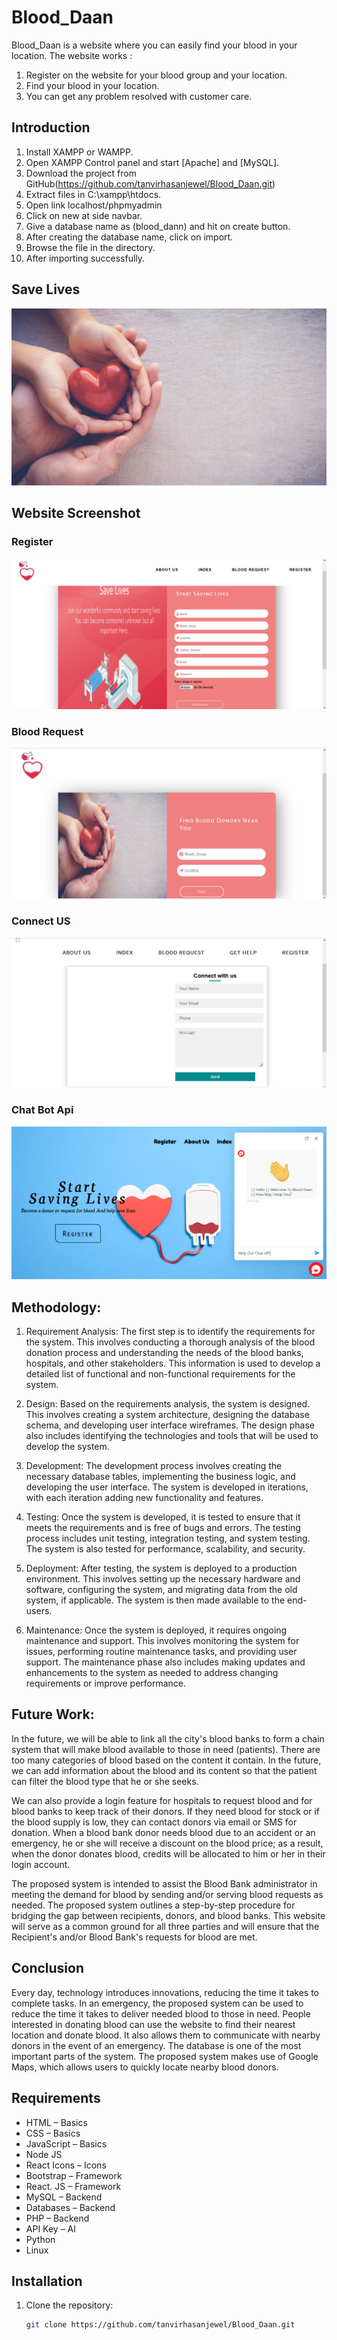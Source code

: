 # Blood_Daan

Blood_Daan is a website where you can easily find your blood in your location. The website works :

1. Register on the website for your blood group and your location.
2. Find your blood in your location.
3. You can get any problem resolved with customer care.

## Introduction

1. Install XAMPP or WAMPP.
2. Open XAMPP Control panel and start [Apache] and [MySQL].
3. Download the project from GitHub(https://github.com/tanvirhasanjewel/Blood_Daan.git)
4. Extract files in C:\xampp\htdocs.
5. Open link localhost/phpmyadmin
6. Click on new at side navbar.
7. Give a database name as (blood_dann) and hit on create button.
8. After creating the database name, click on import.
9. Browse the file in the directory.
10. After importing successfully.
    
## Save Lives

![image alt](https://github.com/tanvirhasanjewel/Blood_Daan/blob/main/Image/blood.jpg)

## Website Screenshot

### Register

![image alt](https://github.com/tanvirhasanjewel/Blood_Daan/blob/main/Image/Register.png)

### Blood Request

![image alt](https://github.com/tanvirhasanjewel/Blood_Daan/blob/main/Image/Blood%20Request.png)

### Connect US

![image alt](https://github.com/tanvirhasanjewel/Blood_Daan/blob/main/Image/Connect%20Us.png)

### Chat Bot Api

![image alt](https://github.com/tanvirhasanjewel/Blood_Daan/blob/main/Image/Chat%20Bot%20API.png)

## Methodology:

1. Requirement Analysis: The first step is to identify the requirements for the system. This involves conducting a thorough analysis of the blood donation process and understanding the needs of the blood banks, hospitals, and other stakeholders. This information is used to develop a detailed list of functional and non-functional requirements for the system.

2. Design: Based on the requirements analysis, the system is designed. This involves creating a system architecture, designing the database schema, and developing user interface wireframes. The design phase also includes identifying the technologies and tools that will be used to develop the system.

3. Development: The development process involves creating the necessary database tables, implementing the business logic, and developing the user interface. The system is developed in iterations, with each iteration adding new functionality and features.

4. Testing: Once the system is developed, it is tested to ensure that it meets the requirements and is free of bugs and errors. The testing process includes unit testing, integration testing, and system testing. The system is also tested for performance, scalability, and security.

5. Deployment: After testing, the system is deployed to a production environment. This involves setting up the necessary hardware and software, configuring the system, and migrating data from the old system, if applicable. The system is then made available to the end-users.

6. Maintenance: Once the system is deployed, it requires ongoing maintenance and support. This involves monitoring the system for issues, performing routine maintenance tasks, and providing user support. The maintenance phase also includes making updates and enhancements to the system as needed to address changing requirements or improve performance.


## Future Work:

In the future, we will be able to link all the city's blood banks to form a chain system that will make blood available to those in need (patients). There are too many categories of blood based on the content it contain. In the future, we can add information about the blood and its content so that the patient can filter the blood type that he or she seeks.

We can also provide a login feature for hospitals to request blood and for blood banks to keep track of their donors. If they need blood for stock or if the blood supply is low, they can contact donors via email or SMS for donation. When a blood bank donor needs blood due to an accident or an emergency, he or she will receive a discount on the blood price; as a result, when the donor donates blood, credits will be allocated to him or her in their login account.

The proposed system is intended to assist the Blood Bank administrator in meeting the demand for blood by sending and/or serving blood requests as needed. The proposed system outlines a step-by-step procedure for bridging the gap between recipients, donors, and blood banks. This website will serve as a common ground for all three parties and will ensure that the Recipient's and/or Blood Bank's requests for blood are met.

## Conclusion

Every day, technology introduces innovations, reducing the time it takes to complete tasks. In an emergency, the proposed system can be used to reduce the time it takes to deliver needed blood to those in need. People interested in donating blood can use the website to find their nearest location and donate blood. It also allows them to communicate with nearby donors in the event of an emergency. The database is one of the most important parts of the system. The proposed system makes use of Google Maps, which allows users to quickly locate nearby blood donors.

## Requirements

- HTML – Basics
- CSS – Basics
- JavaScript – Basics
- Node JS
- React Icons – Icons
- Bootstrap – Framework
- React. JS – Framework
- MySQL – Backend
- Databases – Backend
- PHP – Backend
- API Key – AI
- Python
- Linux

## Installation

1. Clone the repository:
   ```bash
   git clone https://github.com/tanvirhasanjewel/Blood_Daan.git
